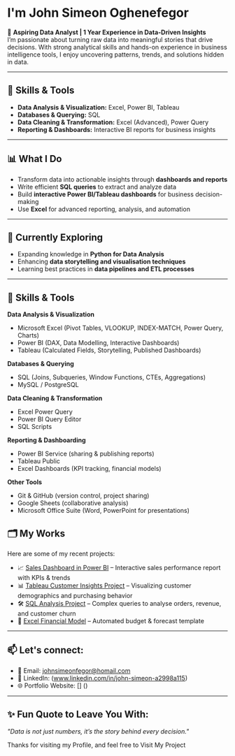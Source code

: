 # I'm John Simeon Oghenefegor

🎯 **Aspiring Data Analyst | 1 Year Experience in Data-Driven Insights**  
I’m passionate about turning raw data into meaningful stories that drive decisions. With strong analytical skills and hands-on experience in business intelligence tools, I enjoy uncovering patterns, trends, and solutions hidden in data.

---

## 🔧 Skills & Tools
- **Data Analysis & Visualization:** Excel, Power BI, Tableau  
- **Databases & Querying:** SQL  
- **Data Cleaning & Transformation:** Excel (Advanced), Power Query  
- **Reporting & Dashboards:** Interactive BI reports for business insights  

---

## 📊 What I Do
- Transform data into actionable insights through **dashboards and reports**  
- Write efficient **SQL queries** to extract and analyze data  
- Build **interactive Power BI/Tableau dashboards** for business decision-making  
- Use **Excel** for advanced reporting, analysis, and automation  

---

## 🌱 Currently Exploring
- Expanding knowledge in **Python for Data Analysis**  
- Enhancing **data storytelling and visualisation techniques**  
- Learning best practices in **data pipelines and ETL processes**  

---

## 🔧 Skills & Tools

**Data Analysis & Visualization**  
- Microsoft Excel (Pivot Tables, VLOOKUP, INDEX-MATCH, Power Query, Charts)  
- Power BI (DAX, Data Modelling, Interactive Dashboards)  
- Tableau (Calculated Fields, Storytelling, Published Dashboards)  

**Databases & Querying**  
- SQL (Joins, Subqueries, Window Functions, CTEs, Aggregations)  
- MySQL / PostgreSQL  

**Data Cleaning & Transformation**  
- Excel Power Query  
- Power BI Query Editor  
- SQL Scripts  

**Reporting & Dashboarding**  
- Power BI Service (sharing & publishing reports)  
- Tableau Public  
- Excel Dashboards (KPI tracking, financial models)  

**Other Tools**  
- Git & GitHub (version control, project sharing)  
- Google Sheets (collaborative analysis)  
- Microsoft Office Suite (Word, PowerPoint for presentations)  


## 🗂️ My Works
Here are some of my recent projects:  

- 📈 [Sales Dashboard in Power BI](https://github.com/yourusername/sales-dashboard) – Interactive sales performance report with KPIs & trends  
- 📊 [Tableau Customer Insights Project](https://public.tableau.com/profile/yourusername) – Visualizing customer demographics and purchasing behavior  
- 🛠️ [SQL Analysis Project](https://github.com/yourusername/sql-analysis) – Complex queries to analyse orders, revenue, and customer churn  
- 📑 [Excel Financial Model](https://github.com/yourusername/excel-financial-model) – Automated budget & forecast template  

---


## 📫 Let's connect:
- 📧 Email: johnsimeonfegor@homail.com
- 💼 LinkedIn: (www.linkedin.com/in/john-simeon-a2998a115)
- 🌐 Portfolio Website: [] ()

---

## ✨ Fun Quote to Leave You With:
*"Data is not just numbers, it’s the story behind every decision."*  

Thanks for visiting my Profile, and feel free to Visit My Project

